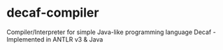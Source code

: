 decaf-compiler
==============

Compiler/Interpreter for simple Java-like programming language Decaf - Implemented in ANTLR v3 &amp; Java